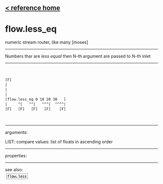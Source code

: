 [< reference home](ceammc_lib.html)
---

# flow.less_eq


numeric stream router, like many [moses]

---

Numbers thar are *less equal* then N-th argument are passed to N-th inlet
<br>


---


```


[F]
|
|
|
[flow.less_eq 0 10 20 30   ]
|     ^|   ^^|   ^^^|  ^^^^|
[F]   [F]   [F]   [F]    [F]

            
```

---
arguments:

LIST: compare values: list of floats in ascending
            order<br>

---
properties:


---
see also:<br>
[![flow.less](img/object_flow.less.png)](flow.less.html)
